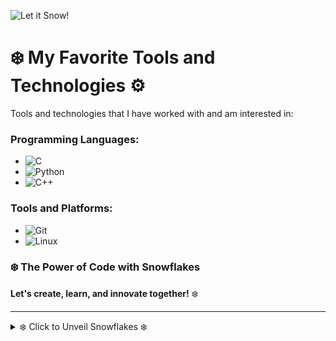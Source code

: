 
![Let it Snow!](https://capsule-render.vercel.app/api?type=waving&color=gradient&height=150&section=header&text=❄️❄️❄️❄️&fontSize=30&desc=Let%20it%20snow%20with%20tools%20❄️&descAlign=70)

# ❄️ My Favorite Tools and Technologies ⚙️
Tools and technologies that I have worked with and am interested in:

### Programming Languages:
- ![C](https://img.shields.io/badge/C-00599C?style=for-the-badge&logo=c&logoColor=white)
- ![Python](https://img.shields.io/badge/Python-3776AB?style=for-the-badge&logo=python&logoColor=white)
- ![C++](https://img.shields.io/badge/C%2B%2B-00599C?style=for-the-badge&logo=cplusplus&logoColor=white)

### Tools and Platforms:
- ![Git](https://img.shields.io/badge/Git-F05032?style=for-the-badge&logo=git&logoColor=white)
- ![Linux](https://img.shields.io/badge/Linux-FCC624?style=for-the-badge&logo=linux&logoColor=black)

### ❄️ **The Power of Code with Snowflakes**  
**Let's create, learn, and innovate together!** ❄️

---

</div>

<details>
  <summary>❄️ Click to Unveil Snowflakes ❄️</summary>
  
  <img src="https://capsule-render.vercel.app/api?type=wave&color=gradient&height=150&section=header&text=Let%20It%20Snow&fontSize=30&desc=Snowflakes%20Everywhere!&descAlign=70" alt="snowflakes" />

</details>
